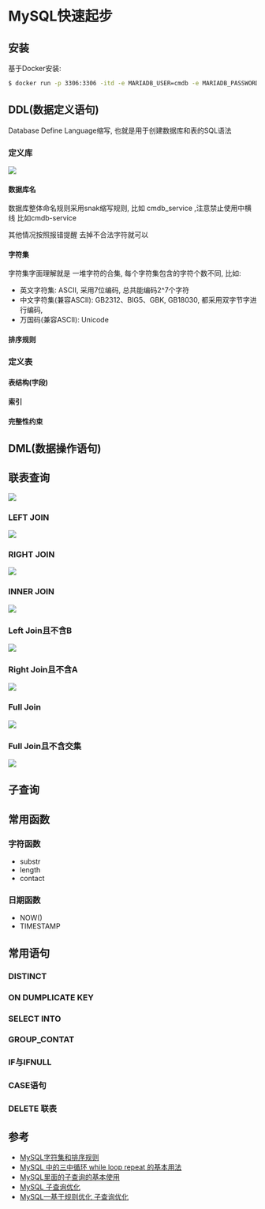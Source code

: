 # MySQL快速起步


## 安装

基于Docker安装:
```sh
$ docker run -p 3306:3306 -itd -e MARIADB_USER=cmdb -e MARIADB_PASSWORD=123456 -e MARIADB_ROOT_PASSWORD=123456 --name mysql   mariadb:latest
```

## DDL(数据定义语句)

Database Define Language缩写, 也就是用于创建数据库和表的SQL语法

### 定义库

![](./images/create_table.png)

#### 数据库名

数据库整体命名规则采用snak缩写规则, 比如 cmdb_service ,注意禁止使用中横线 比如cmdb-service

其他情况按照报错提醒 去掉不合法字符就可以

#### 字符集

字符集字面理解就是 一堆字符的合集, 每个字符集包含的字符个数不同, 比如:
+ 英文字符集: ASCII, 采用7位编码, 总共能编码2^7个字符
+ 中文字符集(兼容ASCII): GB2312、BIG5、GBK, GB18030, 都采用双字节字进行编码,
+ 万国码(兼容ASCII): Unicode

#### 排序规则


### 定义表


#### 表结构(字段)



#### 索引



#### 完整性约束



## DML(数据操作语句)



## 联表查询

![](./images/sql_join.jpeg)


### LEFT JOIN

![](./images/left_join.webp)


### RIGHT JOIN

![](./images/right_join.webp)


### INNER JOIN

![](./images/inner_join.webp)


### Left Join且不含B

![](./images/left_join_not_b.webp)


### Right Join且不含A

![](./images/right_join_not_a.webp)


### Full Join

![](./images/full_join.webp)

### Full Join且不含交集

![](./images/full_join_not.webp)



## 子查询



## 常用函数



### 字符函数

+ substr
+ length
+ contact


### 日期函数

+ NOW()
+ TIMESTAMP


## 常用语句


### DISTINCT


### ON DUMPLICATE KEY


### SELECT INTO


### GROUP_CONTAT


### IF与IFNULL


### CASE语句


### DELETE 联表



## 参考

+ [MySQL字符集和排序规则](https://segmentfault.com/a/1190000020339810)
+ [MySQL 中的三中循环 while loop repeat 的基本用法](https://www.cnblogs.com/Luouy/p/7301360.html)
+ [MySQL里面的子查询的基本使用](http://www.codebaoku.com/it-mysql/it-mysql-218378.html)
+ [MySQL 子查询优化](https://www.jianshu.com/p/3989222f7084)
+ [MySQL—基于规则优化 子查询优化](https://www.rsthe.com/archives/mysql%E5%9F%BA%E4%BA%8E%E8%A7%84%E5%88%99%E4%BC%98%E5%8C%96%E5%AD%90%E6%9F%A5%E8%AF%A2%E4%BC%98%E5%8C%96)